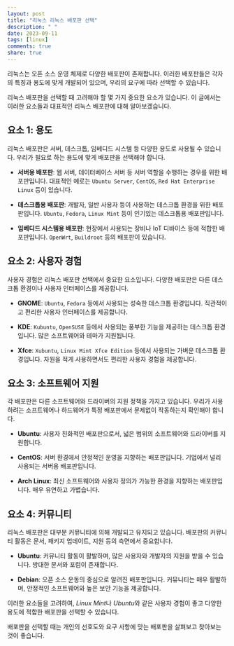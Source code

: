 ```yaml
---
layout: post
title: "리눅스 리눅스 배포판 선택"
description: " "
date: 2023-09-11
tags: [linux]
comments: true
share: true
---
```


리눅스는 오픈 소스 운영 체제로 다양한 배포판이 존재합니다. 이러한 배포판들은 각자의 특징과 용도에 맞게 개발되어 있으며, 우리의 요구에 따라 선택할 수 있습니다.

리눅스 배포판을 선택할 때 고려해야 할 몇 가지 중요한 요소가 있습니다. 이 글에서는 이러한 요소들과 대표적인 리눅스 배포판에 대해 알아보겠습니다.

## 요소 1: 용도

리눅스 배포판은 서버, 데스크톱, 임베디드 시스템 등 다양한 용도로 사용될 수 있습니다. 우리가 필요로 하는 용도에 맞게 배포판을 선택해야 합니다.

- **서버용 배포판**: 웹 서버, 데이터베이스 서버 등 서버 역할을 수행하는 경우를 위한 배포판입니다. 대표적인 예로는 `Ubuntu Server`, `CentOS`, `Red Hat Enterprise Linux` 등이 있습니다.

- **데스크톱용 배포판**: 개발자, 일반 사용자 등이 사용하는 데스크톱 환경을 위한 배포판입니다. `Ubuntu`, `Fedora`, `Linux Mint` 등이 인기있는 데스크톱용 배포판입니다.

- **임베디드 시스템용 배포판**: 현장에서 사용되는 장비나 IoT 디바이스 등에 적합한 배포판입니다. `OpenWrt`, `Buildroot` 등의 배포판이 있습니다.

## 요소 2: 사용자 경험

사용자 경험은 리눅스 배포판 선택에서 중요한 요소입니다. 다양한 배포판은 다른 데스크톱 환경이나 사용자 인터페이스를 제공합니다.

- **GNOME**: `Ubuntu`, `Fedora` 등에서 사용되는 성숙한 데스크톱 환경입니다. 직관적이고 편리한 사용자 인터페이스를 제공합니다.

- **KDE**: `Kubuntu`, `OpenSUSE` 등에서 사용되는 풍부한 기능을 제공하는 데스크톱 환경입니다. 많은 소프트웨어와 테마가 지원됩니다.

- **Xfce**: `Xubuntu`, `Linux Mint Xfce Edition` 등에서 사용되는 가벼운 데스크톱 환경입니다. 자원을 적게 사용하면서도 편리한 사용자 경험을 제공합니다.

## 요소 3: 소프트웨어 지원

각 배포판은 다른 소프트웨어와 드라이버의 지원 정책을 가지고 있습니다. 우리가 사용하려는 소프트웨어나 하드웨어가 특정 배포판에서 문제없이 작동하는지 확인해야 합니다.

- **Ubuntu**: 사용자 친화적인 배포판으로서, 넓은 범위의 소프트웨어와 드라이버를 지원합니다.

- **CentOS**: 서버 환경에서 안정적인 운영을 지향하는 배포판입니다. 기업에서 널리 사용되는 서버용 배포판입니다.

- **Arch Linux**: 최신 소프트웨어와 사용자 정의가 가능한 환경을 지향하는 배포판입니다. 매우 유연하고 가볍습니다.

## 요소 4: 커뮤니티

리눅스 배포판은 대부분 커뮤니티에 의해 개발되고 유지되고 있습니다. 배포판의 커뮤니티 활동은 문서, 패키지 업데이트, 지원 등의 측면에서 중요합니다.

- **Ubuntu**: 커뮤니티 활동이 활발하며, 많은 사용자와 개발자의 지원을 받을 수 있습니다. 방대한 문서와 포럼이 존재합니다.

- **Debian**: 오픈 소스 운동의 중심으로 알려진 배포판입니다. 커뮤니티는 매우 활발하며, 안정적인 소프트웨어와 높은 보안 기능을 제공합니다.

이러한 요소들을 고려하여, *Linux Mint*나 *Ubuntu*와 같은 사용자 경험이 좋고 다양한 용도에 적합한 배포판을 선택할 수 있습니다. 

배포판을 선택할 때는 개인의 선호도와 요구 사항에 맞는 배포판을 살펴보고 찾아보는 것이 좋습니다.